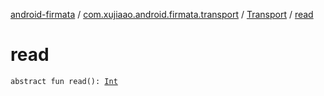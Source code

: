 [android-firmata](../../index.md) / [com.xujiaao.android.firmata.transport](../index.md) / [Transport](index.md) / [read](./read.md)

# read

`abstract fun read(): `[`Int`](https://kotlinlang.org/api/latest/jvm/stdlib/kotlin/-int/index.html)